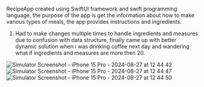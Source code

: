 RecipeApp created using SwiftUI framework and swift programming language,
the purpose of the app is get the information about how to make various types of meals, the app provides instructions and ingredients. 

1. Had to make changes multiple times to handle ingredients and measures due to confusion with data structure, finally came up with better dynamic solution when i was drinking coffee next day and wandering what if ingredients and measures are more then 20.

![Simulator Screenshot - iPhone 15 Pro - 2024-08-27 at 12 44 42](https://github.com/user-attachments/assets/9c674708-b9cc-4603-b9d3-ff75a1caab51)
![Simulator Screenshot - iPhone 15 Pro - 2024-08-27 at 12 44 47](https://github.com/user-attachments/assets/5a6eeec4-3ab0-437c-89e2-ebfbfd09577b)
![Simulator Screenshot - iPhone 15 Pro - 2024-08-27 at 12 44 50](https://github.com/user-attachments/assets/91615a06-a438-4bfc-bea7-0274d3f26122)
